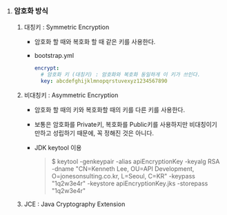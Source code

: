 1. ### 암호화 방식

   1. 대칭키 : Symmetric Encryption

      - 암호화 할 때와 복호화 할 때 같은 키를 사용한다.

      - bootstrap.yml

        ```yaml
        encrypt:
          # 암호화 키 (대칭키) : 암호화와 복호화 동일하게 이 키가 쓰인다. 
          key: abcdefghijklmnopqrstuvexyz1234567890
        ```

   2. 비대칭키 : Asymmetric Encryption

      - 암호화 할 때의 키와 복호화할 때의 키를 다른 키를 사용한다.

      - 보통은 암호화를 Private키, 복호화를 Public키를 사용하지만 비대칭이기만하고 성립하기 때문에, 꼭 정해진 것은 아니다.

      - JDK keytool 이용

        > $ keytool -genkeypair -alias apiEncryptionKey -keyalg RSA -dname "CN=Kenneth Lee, OU=API Development, O=jonesonsulting.co.kr, L=Seoul, C=KR" -keypass "1q2w3e4r" -keystore apiEncryptionKey.jks -storepass "1q2w3e4r"

        

   3. JCE : Java Cryptography Extension

      

